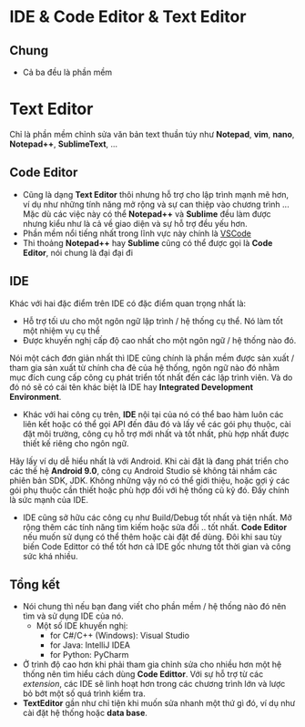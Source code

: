 # IDE & Code Editor & Text Editor

## Chung

- Cả ba đều là phần mềm

# Text Editor

Chỉ là phần mềm chỉnh sửa văn bản text thuần túy như __Notepad__, __vim__, __nano__, __Notepad++__, __SublimeText__, ...

## Code Editor

- Cũng là dạng __Text Editor__ thôi nhưng hỗ trợ cho lập trình mạnh mẽ hơn, ví dụ như những tính năng mở rộng và sự can thiệp vào chương trình ... Mặc dù các việc này có thể __Notepad++__ và __Sublime__ đều làm được nhưng kiểu như là cả về giao diện và sự hỗ trợ đều yếu hơn.
- Phần mềm nổi tiếng nhất trong lĩnh vực này chính là [VSCode]()
- Thi thoảng __Notepad++__ hay __Sublime__ cũng có thể được gọi là __Code Editor__, nói chung là đại đại đi

## IDE

Khác với hai đặc điểm trên IDE có đặc điểm quan trọng nhất là:

- Hỗ trợ tối ưu cho một ngôn ngữ lập trình / hệ thống cụ thể. Nó làm tốt một nhiệm vụ cụ thể
- Được khuyến nghị cấp độ cao nhất cho một ngôn ngữ / hệ thống nào đó.

Nói một cách đơn giản nhất thì IDE cũng chính là phần mềm được sản xuất / tham gia sản xuất từ chính cha đẻ của hệ thống, ngôn ngữ nào đó nhằm mục đích cung cấp công cụ phát triển tốt nhất đến các lập trình viên. Và do đó nó sẽ có cái tên khác biệt là IDE hay __Integrated Development Environment__.

- Khác với hai công cụ trên, __IDE__ nội tại của nó có thể bao hàm luôn các liên kết hoặc có thể gọi API đến đâu đó và lấy về các gói phụ thuộc, cài đặt môi trường, công cụ hỗ trợ mới nhất và tốt nhất, phù hợp nhất được thiết kế riêng cho ngôn ngữ.

Hãy lấy ví dụ dễ hiểu nhất là với Android. Khi cài đặt là đang phát triển cho các thế hệ __Android 9.0__, công cụ Android Studio sẽ không tải nhầm các phiên bản SDK, JDK. Không những vậy nó có thể giới thiệu, hoặc gợi ý các gói phụ thuộc cần thiết hoặc phù hợp đối với hệ thống cũ kỹ đó. Đấy chính là sức mạnh của IDE.

- IDE cũng sở hữu các công cụ như Build/Debug tốt nhất và tiện nhất. Mở rộng thêm các tính năng tìm kiếm hoặc sửa đổi .. tốt nhất. __Code Editor__ nếu muốn sử dụng có thể thêm hoặc cài đặt để dùng. Đôi khi sau tùy biến Code Edittor có thể tốt hơn cả IDE gốc nhưng tốt thời gian và công sức khá nhiều.

## Tổng kết

- Nói chung thì nếu bạn đang viết cho phần mềm / hệ thống nào đó nên tìm và sử dụng IDE của nó.
    - Một số IDE khuyến nghị:
        - for C#/C++ (Windows): Visual Studio
        - for Java: IntelliJ IDEA
        - for Python: PyCharm
- Ở trình độ cao hơn khi phải tham gia chỉnh sửa cho nhiều hơn một hệ thống nên tìm hiểu cách dùng __Code Edittor__. Với sự hỗ trợ từ các _extension_, các IDE sẽ linh hoạt hơn trong các chương trình lớn và lược bỏ bớt một số quá trình kiểm tra.
- __TextEditor__ gần như chỉ tiện khi muốn sửa nhanh một thứ gì đó, ví dụ như cài đặt hệ thống hoặc __data base__. 